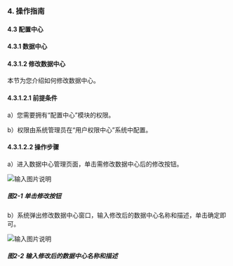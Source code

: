 ### 4. 操作指南

#### 4.3 配置中心

#### 4.3.1 数据中心

#### 4.3.1.2 修改数据中心

本节为您介绍如何修改数据中心。

#### 4.3.1.2.1 前提条件

a）您需要拥有“配置中心”模块的权限。

b）权限由系统管理员在“用户权限中心”系统中配置。

#### 4.3.1.2.2 操作步骤

a）进入数据中心管理页面，单击需修改数据中心后的修改按钮。

![输入图片说明](../../../../../images/SoFlu%EF%BC%88%E5%90%8E%E7%AB%AF%EF%BC%89%E5%BC%80%E5%8F%91%E5%B9%B3%E5%8F%B0/1.%20%E6%9C%80%E6%96%B0%E7%89%88%E6%9C%AC%20-%20%E6%9B%B4%E6%96%B0%E6%97%A5%E6%9C%9F%20-%202022.10.08/4.%20%E6%93%8D%E4%BD%9C%E6%8C%87%E5%8D%97/3.%20%E9%85%8D%E7%BD%AE%E4%B8%AD%E5%BF%83/1.%20%E6%95%B0%E6%8D%AE%E4%B8%AD%E5%BF%83/2-1.png)

##### 图2-1 单击修改按钮

b）系统弹出修改数据中心窗口，输入修改后的数据中心名称和描述，单击确定即可。

![输入图片说明](../../../../../images/SoFlu%EF%BC%88%E5%90%8E%E7%AB%AF%EF%BC%89%E5%BC%80%E5%8F%91%E5%B9%B3%E5%8F%B0/1.%20%E6%9C%80%E6%96%B0%E7%89%88%E6%9C%AC%20-%20%E6%9B%B4%E6%96%B0%E6%97%A5%E6%9C%9F%20-%202022.10.08/4.%20%E6%93%8D%E4%BD%9C%E6%8C%87%E5%8D%97/3.%20%E9%85%8D%E7%BD%AE%E4%B8%AD%E5%BF%83/1.%20%E6%95%B0%E6%8D%AE%E4%B8%AD%E5%BF%83/2-2.png)

##### 图2-2 输入修改后的数据中心名称和描述
